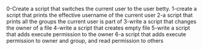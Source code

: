 0-Create a script that switches the current user to the user betty.
1-create a script that prints the effective username of the current user
2-a script that prints all the groups the current user is part of
3-write a script that changes the owner of a file
4-write a script that creates empty file
5-write a script that adds execute permission to the owner
6-a script that adds execute permission to owner and group, and read permission to others
